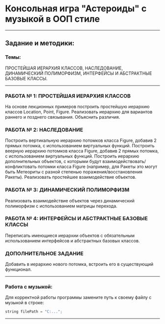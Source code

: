# Консольная игра "Астероиды" с музыкой в ООП стиле

---

## Задание и методики:

### Темы: 

ПРОСТЕЙШАЯ ИЕРАРХИЯ КЛАССОВ, НАСЛЕДОВАНИЕ, ДИНАМИЧЕСКИЙ ПОЛИМОРФИЗМ, ИНТЕРФЕЙСЫ И АБСТРАКТНЫЕ БАЗОВЫЕ КЛАССЫ.

---

### РАБОТА № 1: ПРОСТЕЙШАЯ ИЕРАРХИЯ КЛАССОВ
На основе лекционных примеров построить простейшую иерархию классов 
Location, Point, Figure. Реализовать иерархию для вариантов раннего и позднего связывания. Объяснить различия.

### РАБОТА № 2: НАСЛЕДОВАНИЕ
Построить вертикальную иерархию потомков класса Figure, добавив 2 прямых 
потомка, с использованием виртуальных функций.
Построить веерную иерархию потомков класса Figure, добавив 2 прямых потомка, с использованием виртуальных функций. Построить иерархию дополнительных объектов, с которыми будут взаимодействовать/конфликтовать потомки класса Figure (например, для Ракеты это могут быть Метеориты с разной степенью поражения/восстановления Ракеты). Реализовать простейшее взаимодействие объектов.

### РАБОТА № 3: ДИНАМИЧЕСКИЙ ПОЛИМОРФИЗМ
Реализовать взаимодействие объектов через динамический полиморфизм с использованием матрицы перехода.

### РАБОТА № 4: ИНТЕРФЕЙСЫ И АБСТРАКТНЫЕ БАЗОВЫЕ КЛАССЫ  
Переписать имеющиеся иерархии объектов с обязательным использованием 
интерфейсов и абстрактных базовых классов.

### ДОПОЛНИТЕЛЬНОЕ ЗАДАНИЕ
Добавить в иерархию нового потомка, встроить его в существующий функционал.

---

### Работа с музыкой:

Для корректной работы программы замените путь к своему файлу с музыкой в строке:

```C++
string filePath = "C:...";
``` 

---


